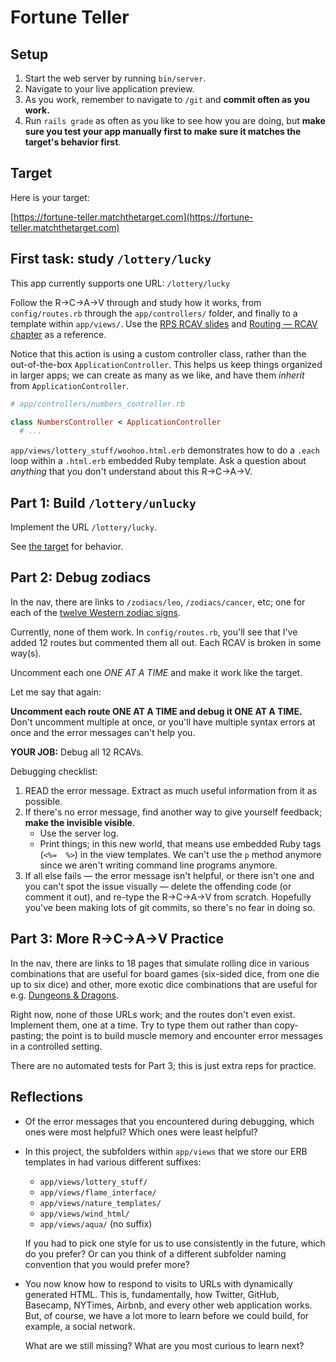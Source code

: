 # Fortune Teller

## Setup

1. Start the web server by running `bin/server`.
1. Navigate to your live application preview.
1. As you work, remember to navigate to `/git` and **commit often as you work.**
1. Run `rails grade` as often as you like to see how you are doing, but **make sure you test your app manually first to make sure it matches the target's behavior first**.

## Target

Here is your target:

[https://fortune-teller.matchthetarget.com](https://fortune-teller.matchthetarget.com)

## First task: study `/lottery/lucky`

This app currently supports one URL: `/lottery/lucky`

Follow the R→C→A→V through and study how it works, from `config/routes.rb` through the `app/controllers/` folder, and finally to a template within `app/views/`. Use the [RPS RCAV slides](https://slides.com/raghubetina/06-routing-rcav?token=43w7FD8Q) and [Routing — RCAV chapter](https://chapters.firstdraft.com/chapters/779) as a reference.

Notice that this action is using a custom controller class, rather than the out-of-the-box `ApplicationController`. This helps us keep things organized in larger apps; we can create as many as we like, and have them _inherit_ from `ApplicationController`.

```ruby
# app/controllers/numbers_controller.rb

class NumbersController < ApplicationController
  # ...
```  

`app/views/lottery_stuff/woohoo.html.erb` demonstrates how to do a `.each` loop within a `.html.erb` embedded Ruby template. Ask a question about _anything_ that you don't understand about this R→C→A→V.

## Part 1: Build `/lottery/unlucky`

Implement the URL `/lottery/lucky`.

See [the target](https://fortune-teller.matchthetarget.com) for behavior.

## Part 2: Debug zodiacs

In the nav, there are links to `/zodiacs/leo`, `/zodiacs/cancer`, etc; one for each of the [twelve Western zodiac signs](https://en.wikipedia.org/wiki/Astrological_sign#Western_zodiac_signs).

Currently, none of them work. In `config/routes.rb`, you'll see that I've added 12 routes but commented them all out. Each RCAV is broken in some way(s).

Uncomment each one *ONE AT A TIME* and make it work like the target.

Let me say that again:

**Uncomment each route ONE AT A TIME and debug it ONE AT A TIME.** Don't uncomment multiple at once, or you'll have multiple syntax errors at once and the error messages can't help you.

**YOUR JOB:** Debug all 12 RCAVs.

Debugging checklist:

 1. READ the error message. Extract as much useful information from it as possible.
 2. If there's no error message, find another way to give yourself feedback; **make the invisible visible**.
    - Use the server log.
    - Print things; in this new world, that means use embedded Ruby tags (`<%=  %>`) in the view templates. We can't use the `p` method anymore since we aren't writing command line programs anymore.
 3. If all else fails — the error message isn't helpful, or there isn't one and you can't spot the issue visually — delete the offending code (or comment it out), and re-type the R→C→A→V from scratch. Hopefully you've been making lots of git commits, so there's no fear in doing so.

## Part 3: More R→C→A→V Practice

In the nav, there are links to 18 pages that simulate rolling dice in various combinations that are useful for board games (six-sided dice, from one die up to six dice) and other, more exotic dice combinations that are useful for e.g. [Dungeons & Dragons](https://en.wikipedia.org/wiki/Dungeons_%26_Dragons#Game_mechanics).

Right now, none of those URLs work; and the routes don't even exist. Implement them, one at a time. Try to type them out rather than copy-pasting; the point is to build muscle memory and encounter error messages in a controlled setting.

There are no automated tests for Part 3; this is just extra reps for practice.

## Reflections

 - Of the error messages that you encountered during debugging, which ones were most helpful? Which ones were least helpful?
 - In this project, the subfolders within `app/views` that we store our ERB templates in had various different suffixes:
    - `app/views/lottery_stuff/`
    - `app/views/flame_interface/`
    - `app/views/nature_templates/`
    - `app/views/wind_html/`
    - `app/views/aqua/` (no suffix)

    If you had to pick one style for us to use consistently in the future, which do you prefer? Or can you think of a different subfolder naming convention that you would prefer more?
 - You now know how to respond to visits to URLs with dynamically generated HTML. This is, fundamentally, how Twitter, GitHub, Basecamp, NYTimes, Airbnb, and every other web application works. But, of course, we have a lot more to learn before we could build, for example, a social network.

    What are we still missing? What are you most curious to learn next?
